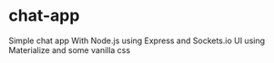 # chat-app
Simple chat app With Node.js using Express and Sockets.io
UI using Materialize and some vanilla css

